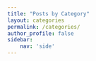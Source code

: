 ```yaml
---
title: "Posts by Category"
layout: categories
permalink: /categories/
author_profile: false
sidebar:
    nav: 'side'
---
```

